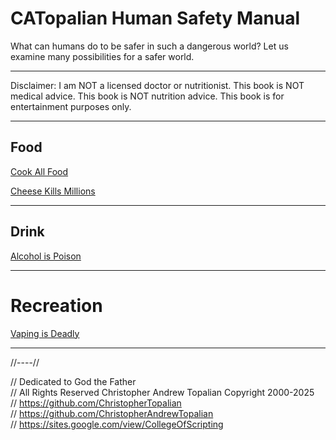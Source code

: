# CATopalian Human Safety Manual
What can humans do to be safer in such a dangerous world? Let us examine many possibilities for a safer world.

---

Disclaimer: I am NOT a licensed doctor or nutritionist. This book is NOT medical advice. This book is NOT nutrition advice. This book is for entertainment purposes only.

---

## **Food**

[Cook All Food](src/food/cook_all_food.md)  

[Cheese Kills Millions](src/food/cheese_kills_millions.md)  

---

## **Drink**

[Alcohol is Poison](src/drink/alcohol_is_poison.md)  

---

# Recreation

[Vaping is Deadly](src/recreation/vaping_is_deadly.md)  

---

//----//

// Dedicated to God the Father  
// All Rights Reserved Christopher Andrew Topalian Copyright 2000-2025  
// https://github.com/ChristopherTopalian  
// https://github.com/ChristopherAndrewTopalian  
// https://sites.google.com/view/CollegeOfScripting

